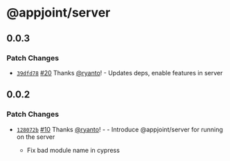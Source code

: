 # @appjoint/server

## 0.0.3

### Patch Changes

- [`39dfd78`](https://github.com/ryanto/appjoint/commit/39dfd78970b1c1c6529c15a885efdc0ea117fcb7) [#20](https://github.com/ryanto/appjoint/pull/20) Thanks [@ryanto](https://github.com/ryanto)! - Updates deps, enable features in server

## 0.0.2

### Patch Changes

- [`128072b`](https://github.com/ryanto/appjoint/commit/128072b6917bb80c1a3379f298f054f97319405b) [#10](https://github.com/ryanto/appjoint/pull/10) Thanks [@ryanto](https://github.com/ryanto)! - - Introduce @appjoint/server for running on the server

  - Fix bad module name in cypress
